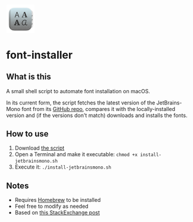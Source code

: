 <img src='icon.png' width='15%'>

# font-installer

## What is this

A small shell script to automate font installation on macOS.

In its current form, the script fetches the latest version of the JetBrains-Mono font from its [GitHub repo](https://github.com/JetBrains/JetBrainsMono), compares it with the locally-installed version and (if the versions don't match) downloads and installs the fonts.

## How to use

1. Download [the script](https://raw.githubusercontent.com/luckman212/font-installer/main/install-jetbrainsmono.sh)
2. Open a Terminal and make it executable: `chmod +x install-jetbrainsmono.sh`
3. Execute it: `./install-jetbrainsmono.sh`

## Notes

- Requires [Homebrew](https://brew.sh) to be installed
- Feel free to modify as needed
- Based on [this StackExchange post](https://apple.stackexchange.com/questions/460745/how-to-install-a-large-set-of-ttf-fonts)
